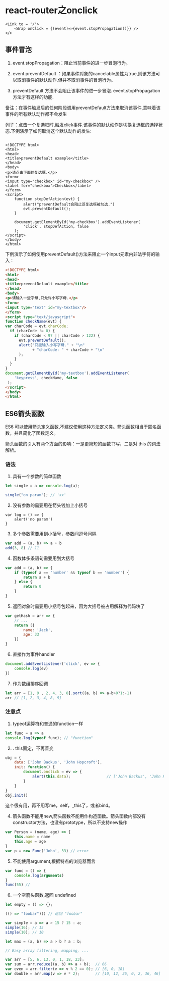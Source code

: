 # react-router之onclick

```
<Link to = '/'>
	<Wrap onClick = {(event)=>{event.stopPropagation()}} />
</>
```

## 事件冒泡

1. event.stopPropagation：阻止当前事件的进一步冒泡行为。

2. event.preventDefault ：如果事件对象的cancelable属性为true,则该方法可以取消事件的默认动作.但并不取消事件的冒泡行为。

3. preventDefault 方法不会阻止该事件的进一步冒泡. event.stopPropagation 方法才有这样的功能.

备注：在事件触发后的任何阶段调用preventDefault方法来取消该事件,意味着该事件的所有默认动作都不会发生

列子：点击一个复选框时,触发click事件.该事件的默认动作是切换复选框的选择状态.下例演示了如何取消这个默认动作的发生:
```

<!DOCTYPE html>
<html>
<head>
<title>preventDefault example</title>
</head>
<body>
<p>请点击下面的复选框.</p>
<form>
<input type="checkbox" id="my-checkbox" />
<label for="checkbox">Checkbox</label>
</form>
<script>
    function stopDefAction(evt) {
        alert("preventDefault会阻止该复选框被勾选.")
        evt.preventDefault();
    }
    
    document.getElementById('my-checkbox').addEventListener(
        'click', stopDefAction, false
    );
</script>
</body>
</html>
```
下例演示了如何使用preventDefault()方法来阻止一个input元素内非法字符的输入：
```html
<!DOCTYPE html>
<html>
<head>
<title>preventDefault example</title>
</head>
<body>
<p>请输入一些字母,只允许小写字母.</p>
<form>
<input type="text" id="my-textbox"/>
</form>
<script type="text/javascript">
function checkName(evt) {
var charCode = evt.charCode;
  if (charCode != 0) {
    if (charCode < 97 || charCode > 122) {
      evt.preventDefault();
      alert("只能输入小写字母." + "\n"
            + "charCode: " + charCode + "\n"
      );
    }
  }
}
document.getElementById('my-textbox').addEventListener(
    'keypress', checkName, false
 );
</script>
</body>
</html>
```

## ES6箭头函数

ES6 可以使用箭头定义函数,不建议使用这种方法定义类。箭头函数相当于匿名函数，并且简化了函数定义。

箭头函数的引入有两个方面的影响：一是更简短的函数书写，二是对 this 的词法解析。

### 语法

1. 具有一个参数的简单函数

```javascript
let single = a => console.log(a);

single("on param"); // 'xx'
```

2. 没有参数的需要用在箭头钱加上小括号

```javascrpt
var log = () => {
    alert('no param')
}
```

3.  多个参数需要用到小括号，参数间逗号间隔

```javascript
var add = (a, b) => a + b
add(3, 8) // 11
```

4. 函数体多条语句需要用到大括号
```javascript
var add = (a, b) => {
    if (typeof a == 'number' && typeof b == 'number') {
        return a + b
    } else {
        return 0
    }
}

```
5. 返回对象时需要用小括号包起来，因为大括号被占用解释为代码块了

```javascript
var getHash = arr => {
    // ...
    return ({
        name: 'Jack',
        age: 33
    })
}
```

6. 直接作为事件handler

```javascript
document.addEventListener('click', ev => {
    console.log(ev)
})
```

7. 作为数组排序回调
```javascript
let arr = [1, 9 , 2, 4, 3, 8].sort((a, b) => a-b>0?1:-1)
arr // [1, 2, 3, 4, 8, 9]
```

### 注意点

1. typeof运算符和普通的function一样
```javascript
let func = a => a
console.log(typeof func); // "function"
```

2. . this固定，不再善变

```javascript
obj = {
    data: ['John Backus', 'John Hopcroft'],
    init: function() {
        document.onclick = ev => {
            alert(this.data);                // ['John Backus', 'John Hopcroft']
        }
    }
}
obj.init()
```
这个很有用，再不用写me，self，_this了，或者bind。

 

4. 箭头函数不能用new,箭头函数不能用作构造函数。箭头函数内部没有constructor方法，也没有prototype，所以不支持new操作

```javascript
var Person = (name, age) => {
    this.name = name
    this.age = age
}
var p = new Func('John', 33) // error
```

5. 不能使用argument,根据特点的浏览器而言
```javascript
var func = () => {
    console.log(arguments)
}
func(55) //
```

6. 一个空箭头函数,返回 undefined
```javascript
let empty = () => {};

(() => "foobar")() // 返回 "foobar" 

var simple = a => a > 15 ? 15 : a; 
simple(16); // 15
simple(10); // 10

let max = (a, b) => a > b ? a : b;

// Easy array filtering, mapping, ...

var arr = [5, 6, 13, 0, 1, 18, 23];
var sum = arr.reduce((a, b) => a + b);  // 66
var even = arr.filter(v => v % 2 == 0); // [6, 0, 18]
var double = arr.map(v => v * 2);       // [10, 12, 26, 0, 2, 36, 46]
```